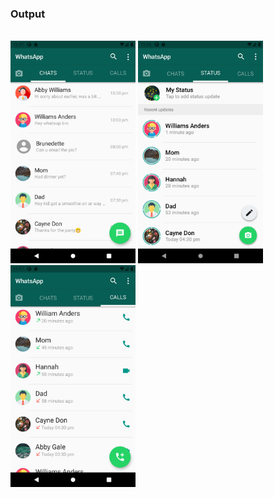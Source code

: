 
### Output
<br>
<div>
<img src="screenshots/WA chatscreen.png" width="200" height=auto>  <img src="screenshots/WA status screen.png" width="200" height=auto>
  <img src="screenshots/WA call screen.png" width="200" height=auto>
  </div>
<br>
